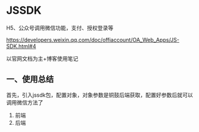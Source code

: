 # JSSDK

H5、公众号调用微信功能，支付、授权登录等

https://developers.weixin.qq.com/doc/offiaccount/OA_Web_Apps/JS-SDK.html#4

以官网文档为主+博客使用笔记

## 一、使用总结

首先，引入jssdk包，配置对象，对象参数是铜鼓后端获取，配置好参数后就可以调用微信方法了

1. 前端
2. 后端

